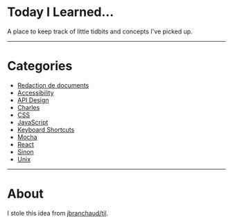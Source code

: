 # Today I Learned...

A place to keep track of little tidbits and concepts I've picked up.

---

# Categories
* [Redaction de documents](redaction/)
* [Accessibility](accessibility/)
* [API Design](api-design/)
* [Charles](charles/)
* [CSS](css/)
* [JavaScript](javascript/)
* [Keyboard Shortcuts](keyboard-shortcuts/)
* [Mocha](mocha/)
* [React](react/)
* [Sinon](sinon/)
* [Unix](unix/)

---

# About

I stole this idea from [jbranchaud/til](https://github.com/jbranchaud/til).
